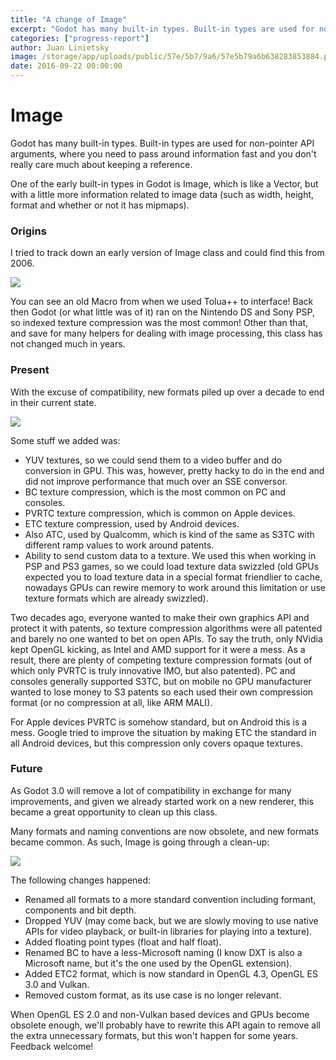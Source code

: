 ```yaml
---
title: "A change of Image"
excerpt: "Godot has many built-in types. Built-in types are used for non-pointer API arguments, where you need to pass around information fast and you don't really care much about keeping a reference. One of the early built-in types in Godot is Image, which is like a Vector, but with a little more information related to image data (such as width, height, format and whether or not it has mipmaps)."
categories: ["progress-report"]
author: Juan Linietsky
image: /storage/app/uploads/public/57e/5b7/9a6/57e5b79a6b638283853884.png
date: 2016-09-22 00:00:00
---
```


# Image

Godot has many built-in types. Built-in types are used for non-pointer API arguments, where you need to pass around information fast and you don't really care much about keeping a reference.

One of the early built-in types in Godot is Image, which is like a Vector, but with a little more information related to image data (such as width, height, format and whether or not it has mipmaps).

### Origins

I tried to track down an early version of Image class and could find this from 2006.


![](/storage/app/media/devlog/image/dl_image.png)

You can see an old Macro from when we used Tolua++ to interface! Back then Godot (or what little was of it) ran on the Nintendo DS and Sony PSP, so indexed texture compression was the most common! Other than that, and save for many helpers for dealing with image processing, this class has not changed much in years.

### Present

With the excuse of compatibility, new formats piled up over a decade to end in their current state.

![](/storage/app/media/devlog/image/dl_image2.png)

Some stuff we added was:

* YUV textures, so we could send them to a video buffer and do conversion in GPU. This was, however, pretty hacky to do in the end and did not improve performance that much over an SSE conversor.
* BC texture compression, which is the most common on PC and consoles.
* PVRTC texture compression, which is common on Apple devices.
* ETC texture compression, used by Android devices.
* Also ATC, used by Qualcomm, which is kind of the same as S3TC with different ramp values to work around patents.
* Ability to send custom data to a texture. We used this when working in PSP and PS3 games, so we could load texture data swizzled (old GPUs expected you to load texture data in a special format friendlier to cache, nowadays GPUs can rewire memory to work around this limitation or use texture formats which are already swizzled).

Two decades ago, everyone wanted to make their own graphics API and protect it with patents, so texture compression algorithms were all patented and barely no one wanted to bet on open APIs. To say the truth, only NVidia kept OpenGL kicking, as Intel and AMD support for it were a mess. As a result, there are plenty of competing texture compression formats (out of which only PVRTC is truly innovative IMO, but also patented). PC and consoles generally supported S3TC, but on mobile no GPU manufacturer wanted to lose money to S3 patents so each used their own compression format (or no compression at all, like ARM MALI).

For Apple devices PVRTC is somehow standard, but on Android this is a mess. Google tried to improve the situation by making ETC the standard in all Android devices, but this compression only covers opaque textures.

### Future

As Godot 3.0 will remove a lot of compatibility in exchange for many improvements, and given we already started work on a new renderer, this became a great opportunity to clean up this class.

Many formats and naming conventions are now obsolete, and new formats became common. As such, Image is going through a clean-up:

![](/storage/app/media/devlog/image/dl_image3.png)

The following changes happened:

* Renamed all formats to a more standard convention including formant, components and bit depth.
* Dropped YUV (may come back, but we are slowly moving to use native APIs for video playback, or built-in libraries for playing into a texture).
* Added floating point types (float and half float).
* Renamed BC to have a less-Microsoft naming (I know DXT is also a Microsoft name, but it's the one used by the OpenGL extension).
* Added ETC2 format, which is now standard in OpenGL 4.3, OpenGL ES 3.0 and Vulkan.
* Removed custom format, as its use case is no longer relevant.


When OpenGL ES 2.0 and non-Vulkan based devices and GPUs become obsolete enough, we'll probably have to rewrite this API again to remove all the extra unnecessary formats, but this won't happen for some years. Feedback welcome!
